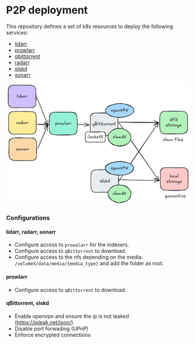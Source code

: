 # P2P deployment

This repository defines a set of k8s resources to deploy the following services:
- [lidarr](https://github.com/linuxserver/docker-lidarr)
- [prowlarr](https://github.com/linuxserver/docker-prowlarr)
- [qbittorrent](https://github.com/msd117c/qbittorrent-docker)
- [radarr](https://github.com/linuxserver/docker-radarr)
- [slskd](https://github.com/home-kops/slskd-docker)
- [sonarr](https://github.com/linuxserver/docker-sonarr)

![setup diagram](./readme/setup.png)

### Configurations

#### lidarr, radarr, sonarr

- Configure access to `prowalarr` for the indexers.
- Configure access to `qBittorrent` to download.
- Configure access to the nfs depending on the media: `/volumeX/data/media/{media_type}` and add the folder as root.

#### prowlarr

- Configure access to `qBittorrent` to download.

#### qBittorrent, slskd

- Enable openvpn and ensure the ip is not leaked (https://ipleak.net/json/).
- Disable port forwading (UPnP)
- Enforce encrypted connections
